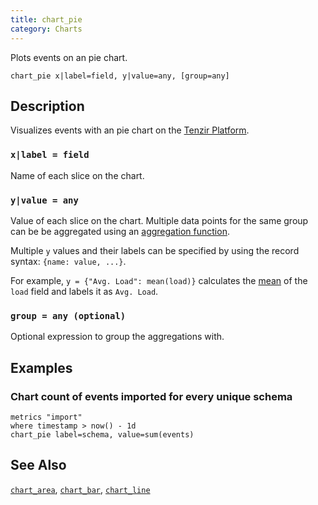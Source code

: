 ```yaml
---
title: chart_pie
category: Charts
---
```


Plots events on an pie chart.

```tql
chart_pie x|label=field, y|value=any, [group=any]
```

## Description

Visualizes events with an pie chart on the [Tenzir
Platform](https://app.tenzir.com).

### `x|label = field`

Name of each slice on the chart.

### `y|value = any`

Value of each slice on the chart.
Multiple data points for the same group can be be aggregated using an
[aggregation function](/reference/functions#aggregation).

Multiple `y` values and their labels can be specified by using the record
syntax: `{name: value, ...}`.

For example, `y = {"Avg. Load": mean(load)}` calculates the
[mean](/reference/functions/mean) of the `load` field and labels it as `Avg. Load`.

### `group = any (optional)`

Optional expression to group the aggregations with.

## Examples

### Chart count of events imported for every unique schema

```tql
metrics "import"
where timestamp > now() - 1d
chart_pie label=schema, value=sum(events)
```

## See Also

[`chart_area`](/reference/operators/chart_area),
[`chart_bar`](/reference/operators/chart_bar),
[`chart_line`](/reference/operators/chart_line)
